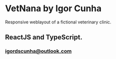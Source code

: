 # VetNana by Igor Cunha

Responsive weblayout of a fictional veterinary clinic.

## ReactJS and TypeScript.

### igordscunha@outlook.com
